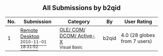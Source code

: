 ﻿<div align="center">

## All Submissions by b2qid

</div>

No.  | Submission | Category | By   | User Rating
---- | ---------- | -------- | ---- | -----------
1 | [Remote Desktop<br /><sup>2010-11-01 18:31:52</sup>](https://github.com/Planet-Source-Code/b2qid-remote-desktop__1-73583) | [OLE/ COM/ DCOM/ Active\-X<br /><sup>Visual Basic</sup>](../ByCategory/ole-com-dcom-active-x__1-29.md) | b2qid | 4.0 (28 globes from 7 users)
